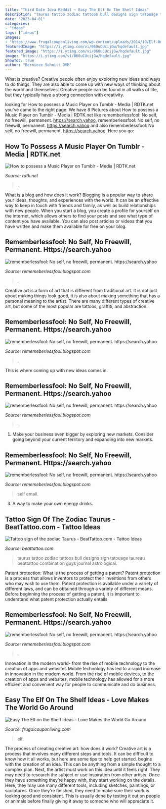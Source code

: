 ```yaml
---
title: "Third Date Idea Reddit ~ Easy The Elf On The Shelf Ideas"
description: "Taurus tattoo zodiac tattoos bull designs sign tatouage taureau beattattoo combination guys journal astrological"
date: "2023-04-01"
categories:
- "ideas"
tags: ["ideas"]
images:
- "https://www.frugalcouponliving.com/wp-content/uploads/2014/10/Elf-On-The-Shelf-Ideas-Frugal-Coupon-LIving-Globe.jpg"
featuredImage: "https://i.ytimg.com/vi/060uCUcijGw/hqdefault.jpg"
featured_image: "https://i.ytimg.com/vi/060uCUcijGw/hqdefault.jpg"
image: "https://i.ytimg.com/vi/060uCUcijGw/hqdefault.jpg"
ShowToc: true
author: "Berniece Schmitt DVM"
---
```



What is creative?
Creative people often enjoy exploring new ideas and ways to do things. They are also able to come up with new ways of thinking about the world and themselves. Creative people can be found in all walks of life, but they typically have a strong connection with creativity.

	

		
looking for How to possess a Music Player on Tumblr - Media | RDTK.net you've came to the right page. We have 8 Pictures about How to possess a Music Player on Tumblr - Media | RDTK.net like rememberlessfool: No self, no freewill, permanent. https://search.yahoo, rememberlessfool: No self, no freewill, permanent. https://search.yahoo and also rememberlessfool: No self, no freewill, permanent. https://search.yahoo. Here you go:
		
    
## How To Possess A Music Player On Tumblr - Media | RDTK.net

<img loading=lazy src="https://i.ytimg.com/vi/060uCUcijGw/hqdefault.jpg" onerror="this.onerror=null;this.src='https://tse1.mm.bing.net/th?id=OIP.lQyxP6cui848zTZA4c7rcwHaFj&amp;pid=15.1';" alt="How to possess a Music Player on Tumblr - Media | RDTK.net">

_Source: rdtk.net_

>. 

	

What is a blog and how does it work?
Blogging is a popular way to share your ideas, thoughts, and experiences with the world. It can be an effective way to keep in touch with friends and family, as well as build relationships with new people. When you start a blog, you create a profile for yourself on the internet, which allows others to find your posts and see what type of content you have available. You can also post articles or videos that you have written and make them available for free on your blog.

    
## Rememberlessfool: No Self, No Freewill, Permanent. Https://search.yahoo

<img loading=lazy src="https://1.bp.blogspot.com/-sZDjN4wYiXA/XdcpUnocYhI/AAAAAAAAbh8/rxspSghj78IkRy6-nhcZbQhYD1uAKtaLgCLcBGAsYHQ/w1200-h630-p-k-no-nu/Untitled19.png" onerror="this.onerror=null;this.src='https://tse4.mm.bing.net/th?id=OIP.8zYQaFmbYBc3nCuzHS6mygHaD4&amp;pid=15.1';" alt="rememberlessfool: No self, no freewill, permanent. https://search.yahoo">

_Source: rememeberlessfool.blogspot.com_

>. 

	

Creative art is a form of art that is different from traditional art. It is not just about making things look good, it is also about making something that has a personal meaning to the artist. There are many different types of creative art, but some of the most popular are tattoos, graffiti, and abstraction.

    
## Rememberlessfool: No Self, No Freewill, Permanent. Https://search.yahoo

<img loading=lazy src="https://1.bp.blogspot.com/-eQS-fG7pwug/YJxT2qfNkTI/AAAAAAAAiDQ/PKTtkJl4eogc8sPOHYGh00pzuLPwB6gTgCLcBGAsYHQ/s2048/20210424_142132.jpg" onerror="this.onerror=null;this.src='https://tse1.mm.bing.net/th?id=OIP.vOKWFPzm4Y8j0eT1gvADcwHaJ4&amp;pid=15.1';" alt="rememberlessfool: No self, no freewill, permanent. https://search.yahoo">

_Source: rememeberlessfool.blogspot.com_

>. 

	

This is where coming up with new ideas comes in.

    
## Rememberlessfool: No Self, No Freewill, Permanent. Https://search.yahoo

<img loading=lazy src="https://1.bp.blogspot.com/-U6ThlQoaDtA/Xd8Z4ZGHStI/AAAAAAAAbjo/_4DCsnRQQ_QmusNIbUK-RzHl0ScQ9LOlACLcBGAsYHQ/w1200-h630-p-k-no-nu/Untitled27.png" onerror="this.onerror=null;this.src='https://tse1.mm.bing.net/th?id=OIP.kDKNfe5q211Mz4NmgKGKMwHaD4&amp;pid=15.1';" alt="rememberlessfool: No self, no freewill, permanent. https://search.yahoo">

_Source: rememeberlessfool.blogspot.com_

>. 

	

1. Make your business even bigger by exploring new markets. Consider going beyond your current territory and expanding into new markets.

    
## Rememberlessfool: No Self, No Freewill, Permanent. Https://search.yahoo

<img loading=lazy src="https://1.bp.blogspot.com/-l0p_V9Z8CzE/Xjn7550BatI/AAAAAAAAcVU/BBp3kzZrRRgihyT86q4-JLuC_Tg9Eu3rACLcBGAsYHQ/s1600/Untitled300.png" onerror="this.onerror=null;this.src='https://tse4.mm.bing.net/th?id=OIP.XmXTJHEBWLueNKoJ7ul5NQHaEK&amp;pid=15.1';" alt="rememberlessfool: No self, no freewill, permanent. https://search.yahoo">

_Source: rememeberlessfool.blogspot.com_

>self email. 

	

3. A way to make your own energy drinks.

    
## Tattoo Sign Of The Zodiac Taurus - BeatTattoo.com - Tattoo Ideas

<img loading=lazy src="http://beattattoo.com/wp-content/uploads/2018/06/23-2.jpg" onerror="this.onerror=null;this.src='https://tse4.mm.bing.net/th?id=OIP.JJgj2Bj6OF2acm8hb1iwbQHaJ3&amp;pid=15.1';" alt="Tattoo sign of the zodiac Taurus - BeatTattoo.com - Tattoo Ideas">

_Source: beattattoo.com_

>taurus tattoo zodiac tattoos bull designs sign tatouage taureau beattattoo combination guys journal astrological. 

	

Patent protection: What is the process of getting a patent?
Patent protection is a process that allows inventors to protect their inventions from others who may wish to use them. Patent protection is available under a variety of different laws, and can be obtained through a variety of different means. Before beginning the process of getting a patent, it is important to understand what patent protection actually entails.

    
## Rememberlessfool: No Self, No Freewill, Permanent. Https://search.yahoo

<img loading=lazy src="https://1.bp.blogspot.com/-z091X1Wztfg/Xm1P2EJadXI/AAAAAAAAevo/U-NBjjIerVoRm1cAOAL7jLSAxdDHM-KXQCLcBGAsYHQ/s320/Untitled1475.png" onerror="this.onerror=null;this.src='https://tse4.mm.bing.net/th?id=OIP.fToHH7Hh8nJVIQqtfRhuAgAAAA&amp;pid=15.1';" alt="rememberlessfool: No self, no freewill, permanent. https://search.yahoo">

_Source: rememeberlessfool.blogspot.com_

>. 

	

Innovation in the modern world- from the rise of mobile technology to the creation of apps and websites
Mobile technology has led to a rapid increase in innovation in the modern world. From the rise of mobile devices, to the creation of apps and websites, mobile technology has allowed for a more efficient and convenient way for people to communicate and do business.

    
## Easy The Elf On The Shelf Ideas - Love Makes The World Go Around

<img loading=lazy src="https://www.frugalcouponliving.com/wp-content/uploads/2014/10/Elf-On-The-Shelf-Ideas-Frugal-Coupon-LIving-Globe.jpg" onerror="this.onerror=null;this.src='https://tse1.mm.bing.net/th?id=OIP.3TSHAi6jhHfRNM_FO75A0gHaJ4&amp;pid=15.1';" alt="Easy The Elf on the Shelf Ideas - Love Makes the World Go Around">

_Source: frugalcouponliving.com_

>elf. 

	

The process of creating creative art: how does it work?
Creative art is a process that involves many different steps and tools. It can be difficult to know how it all works, but here are some tips to help get started. 
 begins with the creation of an idea. This can be anything from a simple thought to a complex plan. Next, the artist must work on this idea until it feels right. They may need to research the subject or use inspiration from other artists. Once they have something they’re happy with, they start working on the details. Here, they may use many different tools, including sketches, paintings, or sculptures. Once they’re finished, they need to make sure their work is looking good and consistent. This is usually done by testing it out on people or animals before finally giving it away to someone who will appreciate it.

